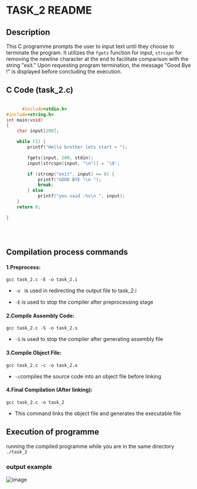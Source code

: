 # TASK_2 README

## Description
This C programme prompts the user to input text until they choose to terminate the program. It utilizes the `fgets` function for input, `strcspn` for removing the newline character at the end to facilitate comparison with the string "exit." Upon requesting program termination, the message "Good Bye !" is displayed before concluding the execution.

## C Code (task_2.c)
```c

      #include<stdio.h>
#include<string.h>
int main(void)
{
    char input[200];

    while (1) {
        printf("Hello brother lets start > ");

        fgets(input, 200, stdin);
        input[strcspn(input, "\n")] = '\0';

        if (strcmp("exit", input) == 0) {
            printf("GOOD BYE !\n ");
            break;
        } else
            printf("you said :%s\n ", input);
    }
    return 0;

}


                                                          
```
## Compilation process commands
#### 1.Preprocess:
```
gcc task_2.c -E -o task_2.i
```
* ```-o ``` is used in redirecting the output file to task_2.i 

- ```-E``` is used to stop the compiler after preprocessing stage
#### 2.Compile Assembly Code:
```
gcc task_2.c -S -o task_2.s
```
* ```-S``` is used to stop the compiler after generating assembly file
#### 3.Compile Object File:
```
gcc task_2.c -c -o task_2.o
```
* ```-c```compiles the source code into an object file before linking
#### 4.Final Compilation (After linking):
```
gcc task_2.c -o task_2
```
* This command links the object file and generates the executable file
## Execution of programme 
running the compiled programme while you are in the same directory
``` ./task_2 ```
### output example
![image](https://github.com/moazragab12/STM_System-Programming-with-Linux/assets/123643446/02aa909d-19c6-43ff-8878-88ad5d4a1db8)
